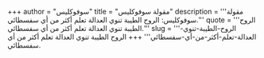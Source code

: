 +++
author = "سوفوكليس"
title = "مقولة سوفوكليس"
description = '''مقولة سوفوكليس: الروح الطيبة تنوي العدالة تعلم أكثر من أي سفسطائي.'''
quote = '''الروح الطيبة تنوي العدالة تعلم أكثر من أي سفسطائي.'''
slug = '''الروح-الطيبة-تنوي-العدالة-تعلم-أكثر-من-أي-سفسطائي'''
+++
الروح الطيبة تنوي العدالة تعلم أكثر من أي سفسطائي.
